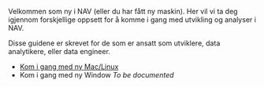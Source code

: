 Velkommen som ny i NAV (eller du har fått ny maskin).
Her vil vi ta deg igjennom forskjellige oppsett for å komme i gang med utvikling og analyser i NAV.

Disse guidene er skrevet for de som er ansatt som utviklere, data analytikere, eller data engineer.

- [Kom i gang med ny Mac/Linux](ny-unix)
- Kom i gang med ny Window *To be documented*

